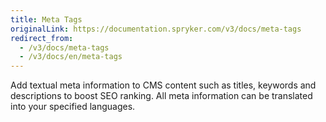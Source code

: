 ```yaml
---
title: Meta Tags
originalLink: https://documentation.spryker.com/v3/docs/meta-tags
redirect_from:
  - /v3/docs/meta-tags
  - /v3/docs/en/meta-tags
---
```


Add textual meta information to CMS content such as titles, keywords and descriptions to boost SEO ranking. All meta information can be translated into your specified languages.
